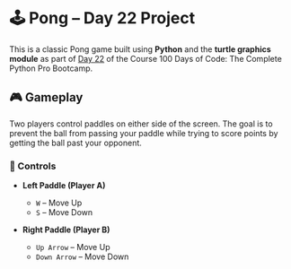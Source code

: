 # 🕹️ Pong – Day 22 Project

This is a classic Pong game built using **Python** and the **turtle graphics module** as part of [Day 22](https://www.udemy.com/course/100-days-of-code/?couponCode=ST19MT280525G2) of the Course 100 Days of Code: The Complete Python Pro Bootcamp. 

## 🎮 Gameplay

Two players control paddles on either side of the screen. The goal is to prevent the ball from passing your paddle while trying to score points by getting the ball past your opponent.

### 🎯 Controls

- **Left Paddle (Player A)**  
  - `W` – Move Up  
  - `S` – Move Down  

- **Right Paddle (Player B)**  
  - `Up Arrow` – Move Up  
  - `Down Arrow` – Move Down  
